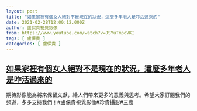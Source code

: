 ```yaml
---
layout: post
title: "如果家裡有個女人絕對不是現在的狀況，這麼多年老人是咋活過來的"
date: 2021-02-28T12:00:12.000Z
author: 盧保貴視覺影像
from: https://www.youtube.com/watch?v=JSYuTmpoVKI
tags: [ 盧保貴 ]
categories: [ 盧保貴 ]
---
```

<!--1614513612000-->
[如果家裡有個女人絕對不是現在的狀況，這麼多年老人是咋活過來的](https://www.youtube.com/watch?v=JSYuTmpoVKI)
------

<div>
期待影像能為將來保留文獻，給人們帶來更多的意義與思考。希望大家訂閱我們的頻道，多多支持我們！#盧保貴視覺影像#珍貴攝影#三農
</div>
